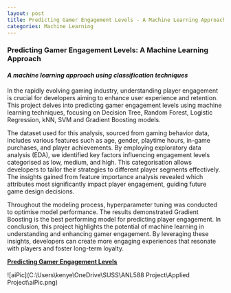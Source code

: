```yaml
---
layout: post
title: Predicting Gamer Engagement Levels - A Machine Learning Approach
categories: Machine Learning
---
```


### Predicting Gamer Engagement Levels: A Machine Learning Approach

#### *A machine learning approach using classification techniques*

In the rapidly evolving gaming industry, understanding player engagement is crucial for developers aiming to enhance user experience and retention. This project delves into predicting gamer engagement levels using machine learning techniques, focusing on Decision Tree, Random Forest, Logistic Regression, kNN, SVM and Gradient Boosting models.

The dataset used for this analysis, sourced from gaming behavior data, includes various features such as age, gender, playtime hours, in-game purchases, and player achievements. By employing exploratory data analysis (EDA), we identified key factors influencing engagement levels categorised as low, medium, and high. This categorisation allows developers to tailor their strategies to different player segments effectively. The insights gained from feature importance analysis revealed which attributes most significantly impact player engagement, guiding future game design decisions.

Throughout the modeling process, hyperparameter tuning was conducted to optimise model performance. The results demonstrated Gradient Boosting is the best performing model for predicting player engagement. In conclusion, this project highlights the potential of machine learning in understanding and enhancing gamer engagement. By leveraging these insights, developers can create more engaging experiences that resonate with players and foster long-term loyalty.

<a  style="font-weight:bold" href="https://kenyeokp.github.io/mystuff/5-Predicting%20Gamers%20Engagement%20Levels/">Predicting Gamer Engagement Levels</a>

![aiPic](C:\Users\kenye\OneDrive\SUSS\ANL588 Project\Applied Project\aiPic.png)

